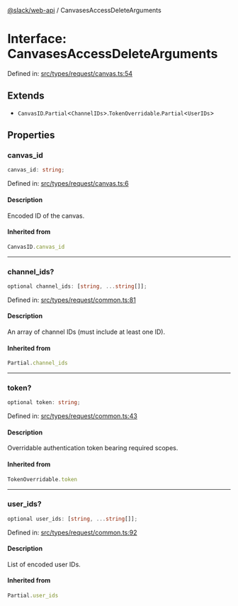 [@slack/web-api](../index.md) / CanvasesAccessDeleteArguments

# Interface: CanvasesAccessDeleteArguments

Defined in: [src/types/request/canvas.ts:54](https://github.com/slackapi/node-slack-sdk/blob/main/packages/web-api/src/types/request/canvas.ts#L54)

## Extends

- `CanvasID`.`Partial`\<`ChannelIDs`\>.`TokenOverridable`.`Partial`\<`UserIDs`\>

## Properties

### canvas\_id

```ts
canvas_id: string;
```

Defined in: [src/types/request/canvas.ts:6](https://github.com/slackapi/node-slack-sdk/blob/main/packages/web-api/src/types/request/canvas.ts#L6)

#### Description

Encoded ID of the canvas.

#### Inherited from

```ts
CanvasID.canvas_id
```

***

### channel\_ids?

```ts
optional channel_ids: [string, ...string[]];
```

Defined in: [src/types/request/common.ts:81](https://github.com/slackapi/node-slack-sdk/blob/main/packages/web-api/src/types/request/common.ts#L81)

#### Description

An array of channel IDs (must include at least one ID).

#### Inherited from

```ts
Partial.channel_ids
```

***

### token?

```ts
optional token: string;
```

Defined in: [src/types/request/common.ts:43](https://github.com/slackapi/node-slack-sdk/blob/main/packages/web-api/src/types/request/common.ts#L43)

#### Description

Overridable authentication token bearing required scopes.

#### Inherited from

```ts
TokenOverridable.token
```

***

### user\_ids?

```ts
optional user_ids: [string, ...string[]];
```

Defined in: [src/types/request/common.ts:92](https://github.com/slackapi/node-slack-sdk/blob/main/packages/web-api/src/types/request/common.ts#L92)

#### Description

List of encoded user IDs.

#### Inherited from

```ts
Partial.user_ids
```
